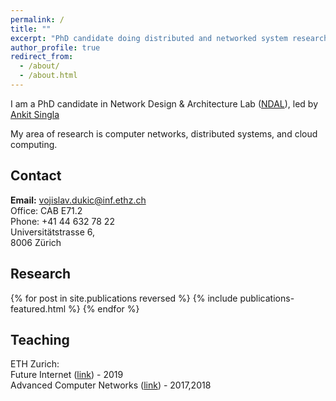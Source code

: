 ```yaml
---
permalink: /
title: ""
excerpt: "PhD candidate doing distributed and networked system research"
author_profile: true
redirect_from:
  - /about/
  - /about.html
---
```


I am a PhD candidate in Network Design & Architecture Lab (<a class="flink" href="https://ndal.ethz.ch/">NDAL</a>), led by <a class="flink" href="https://people.inf.ethz.ch/asingla/">Ankit Singla</a>

My area of research is computer networks, distributed systems, and cloud computing.

Contact
------
<b>Email:</b> vojislav.dukic@inf.ethz.ch <br/>
Office: CAB  E71.2 <br />
Phone: +41 44 632 78 22 <br />
Universitätstrasse 6, <br />
8006 Zürich <br />


Research
------

<div class="featured_posts">
{% for post in site.publications reversed %}
  {% include publications-featured.html %}
{% endfor %}
</div>


Teaching
------
ETH Zurich:<br />
Future Internet (<a class="flink" href="https://ndal.ethz.ch/courses/fi.html">link</a>) - 2019 <br />
Advanced Computer Networks (<a class="flink" href="https://ndal.ethz.ch/courses/acn.html">link</a>) - 2017,2018 <br />
